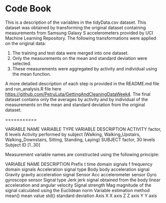 Code Book
===========

This is a description of the variables in the tidyData.csv dataset. This dataset was obtained by transforming the original dataset containing measurements from Samsung Galaxy S accelerometers provided by UCI Machine Learning Repository. The following transformations were applied on the original data:

1. The training and test data were merged into one dataset.
2. Only the measurements on the mean and standard deviation were selected.
3. These measurements were aggregated by activity and individual using the mean function.

A more detailed description of each step is provided in the README.md file and run_analysis.R file here https://github.com/PetruLuta/GettingAndCleaningDataWeek4.
The final dataset contains only the averages by activity and by individual of the measurements on the mean and standard deviation from the original dataset.

===========

VARIABLE NAME	VARIABLE TYPE				VARIABLE DESCRIPTION
ACTIVITY		factor, 6 levels			Activity performed by subject (Walking, Walking_Upstairs, Walking_Downstairs, Sitting, Standing, Laying)
SUBJECT			factor, 30 levels			Subject ID [1..30]

Measurement variable names are constructed using the following principle:

VARIABLE						NAME		DESCRIPTION
Prefix							t			time domain signals
								f			frequency domain signals
Acceleration signal type 		Body		body acceleration signal
								Gravity		gravity acceleration signal
Sensor							Acc			accelerometer sensor
								Gyro		gyroscope sensor
Signal type						Jerk		jerk signal obtained from the body linear acceleration and angular velocity
Signal strength					Mag			magnitude of the signal calculated using the Euclidean norm
Variable estimation	method		mean()		mean value
								std()		standard deviation
Axis							X			X axis
								Z			Z axis
								Y			Y axis